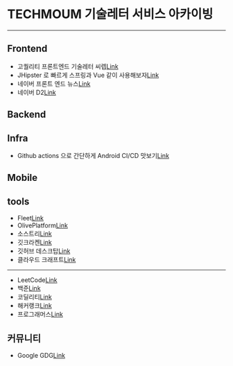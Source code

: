 # TECHMOUM 기술레터 서비스 아카이빙

---

## Frontend

- 고퀄리티 프론트엔드 기술레터 씨렙[Link](https://clelab.io/)
- JHipster 로 빠르게 스프링과 Vue 같이 사용해보자[Link](https://www.jhipster.tech/)
- 네이버 프론트 엔드 뉴스[Link](https://github.com/naver/fe-news)
- 네이버 D2[Link](https://d2.naver.com/home)

## Backend

## Infra

- Github actions 으로 간단하게 Android CI/CD 맛보기[Link](https://medium.com/@ricky_0_k/github-actions-%EC%9C%BC%EB%A1%9C-%EA%B0%84%EB%8B%A8%ED%95%98%EA%B2%8C-android-ci-cd-%EB%A7%9B%EB%B3%B4%EA%B8%B0-1-%EC%8B%9C%EC%9E%91-%EB%B0%8F-%EA%B0%9C%EB%85%90-23667a087aa2)

## Mobile

## tools

- Fleet[Link](https://www.jetbrains.com/ko-kr/fleet/)
- OlivePlatform[Link](https://olive.kakao.com/intro)
- 소스트리[Link](https://www.sourcetreeapp.com/)
- 깃크라켄[Link](https://www.gitkraken.com/)
- 깃허브 데스크탑[Link](https://desktop.github.com/)
- 클라우드 크래프트[Link](https://www.cloudcraft.co/)

---

- LeetCode[Link](https://www.leetcode.com)
- 백준[Link](https://www.acmicpc.net/)
- 코딜리티[Link](https://www.codility.com/)
- 해커랭크[Link](https://www.hackerrank.com/)
- 프로그래머스[Link](https://programmers.co.kr/)

## 커뮤니티

- Google GDG[Link](https://festa.io/hosts/25)
